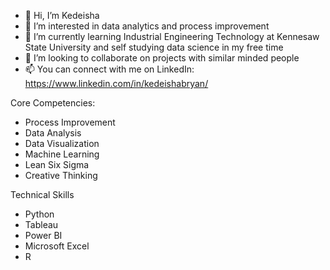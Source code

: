 - 👋 Hi, I’m Kedeisha
- 👀 I’m interested in data analytics and process improvement
- 🌱 I’m currently learning Industrial Engineering Technology at Kennesaw State University and self studying data science in my free time
- 💞️ I’m looking to collaborate on projects with similar minded people
- 📫 You can connect with me on LinkedIn: https://www.linkedin.com/in/kedeishabryan/

Core Competencies:
- Process Improvement
- Data Analysis
- Data Visualization
- Machine Learning
- Lean Six Sigma
- Creative Thinking

Technical Skills
- Python
- Tableau
- Power BI
- Microsoft Excel
- R
